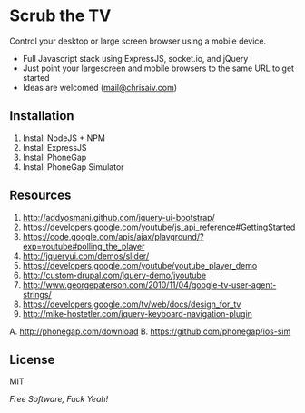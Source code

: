 Scrub the TV
=========

Control your desktop or large screen browser using a mobile device.

  - Full Javascript stack using ExpressJS, socket.io, and jQuery
  - Just point your largescreen and mobile browsers to the same URL to get started
  - Ideas are welcomed (mail@chrisaiv.com)


Installation
--------------
1. Install NodeJS + NPM
2. Install ExpressJS
3. Install PhoneGap
4. Install PhoneGap Simulator


Resources
--------------

1. http://addyosmani.github.com/jquery-ui-bootstrap/
2. https://developers.google.com/youtube/js_api_reference#GettingStarted
3. https://code.google.com/apis/ajax/playground/?exp=youtube#polling_the_player
4. http://jqueryui.com/demos/slider/
5. https://developers.google.com/youtube/youtube_player_demo
6. http://custom-drupal.com/jquery-demo/jyoutube
7. http://www.georgepaterson.com/2010/11/04/google-tv-user-agent-strings/
8. https://developers.google.com/tv/web/docs/design_for_tv
9. http://mike-hostetler.com/jquery-keyboard-navigation-plugin

A. http://phonegap.com/download
B. https://github.com/phonegap/ios-sim

License
-

MIT

*Free Software, Fuck Yeah!*

[chris mendez]: twitter.com/chrisaiv